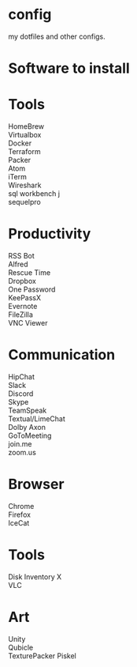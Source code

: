 config
======

my dotfiles and other configs.


Software to install
======

# Tools
HomeBrew  
Virtualbox  
Docker  
Terraform  
Packer  
Atom  
iTerm  
Wireshark  
sql workbench j  
sequelpro


# Productivity
RSS Bot  
Alfred  
Rescue Time  
Dropbox  
One Password  
KeePassX  
Evernote  
FileZilla  
VNC Viewer  

# Communication
HipChat  
Slack  
Discord  
Skype  
TeamSpeak  
Textual/LimeChat  
Dolby Axon  
GoToMeeting  
join.me  
zoom.us  

# Browser
Chrome  
Firefox  
IceCat  

# Tools
Disk Inventory X  
VLC  

# Art
Unity  
Qubicle  
TexturePacker 
Piskel  
